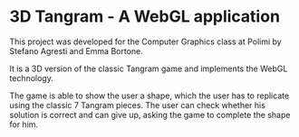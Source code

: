 # 3D Tangram - A WebGL application

This project was developed for the Computer Graphics class at Polimi by Stefano Agresti and Emma Bortone.

It is a 3D version of the classic Tangram game and implements the WebGL technology. 

The game is able to show the user a shape, which the user has to replicate using the classic 7 Tangram pieces. The user can check whether his solution is correct and can give up, asking the game to complete the shape for him.
